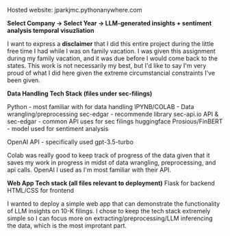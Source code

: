 Hosted website: jparkjmc.pythonanywhere.com

**Select Company -> Select Year -> LLM-generated insights + sentiment analysis temporal visuzliation**

I want to express a **disclaimer** that I did this entire project during the little free time I had while I was on family vacation. I was given this assignment during my family vacation, and it was due before I would come back to the states. This work is not necessarily my best, but I'd like to say I'm very proud of what I did here given the extreme circumstancial constraints I've been given.

**Data Handling Tech Stack (files under sec-filings)**

Python - most familiar with for data handling
IPYNB/COLAB - Data wrangling/preprocessing
sec-edgar - recommende library
sec-api.io API & sec-edgar - common API uses for sec filings
huggingface Prosious/FinBERT - model used for sentiment analysis

OpenAI API - specifically used gpt-3.5-turbo

Colab was really good to keep track of progress of the data given that it saves my work in progress in midst of data wrangling, preprocessing, and api calls. OpenAI I used as I'm most familiar with their API.

**Web App Tech stack (all files relevant to deployment)**
Flask for backend
HTML/CSS for frontend

I wanted to deploy a simple web app that can demonstrate the functionality of LLM insights on 10-K filings. I chose to keep the tech stack extremely simple so I can focus more on extracting/preprocessing/LLM inferencing the data, which is the most improtant part.


